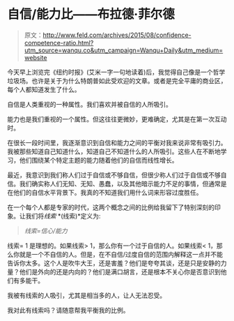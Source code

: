 # 自信/能力比——布拉德·菲尔德

> 原文：<http://www.feld.com/archives/2015/08/confidence-competence-ratio.html?utm_source=wanqu.co&utm_campaign=Wanqu+Daily&utm_medium=website>

今天早上浏览完《纽约时报》(艾米一字一句地读着)后，我觉得自己像是一个哲学垃圾场。也许是关于为什么特朗普如此受欢迎的文章。或者是完全平庸的商业区，每个人都知道发生了什么。

自信是人类重视的一种属性。我们喜欢并被自信的人所吸引。

能力也是我们重视的一个属性。但这往往更微妙，更难确定，尤其是在第一次互动时。

在很长一段时间里，我逐渐意识到自信和能力之间的平衡对我来说非常有吸引力。我被那些知道自己知道什么，知道自己不知道什么的人所吸引。这些人在不断地学习，他们围绕某个特定主题的能力随着他们的自信而线性增长。

最近，我意识到我们称人们过于自信或不够自信，但很少称人们过于自信或不够自信。我们确实称人们无知、无知、愚蠢，以及其他暗示能力不足的事情，但通常是在他们的自信水平背景下。我真的不知道我们用什么词来形容过度胜任。

在一个每个人都是专家的时代，这两个概念之间的比例给我留下了特别深刻的印象。让我们将*线索* *(线索)*定义为:

> *线索=信心/能力*

线索= 1 是理想的。如果线索> 1，那么你有一个过于自信的人。如果线索< 1，那么你就是一个不自信的人。但是，在不自信/过度自信的范围内解释这一点并不能告诉你太多。这个人是吹牛大王，还是害羞？他们是夸夸其谈，还是只是安静的力量？他们是外向的还是内向的？他们是满口胡言，还是根本不关心你是否意识到他们有多能干。

我被有线索的人吸引，尤其是相当多的人，让人无法忍受。

我对此有线索吗？请随意帮我平衡我的比例。